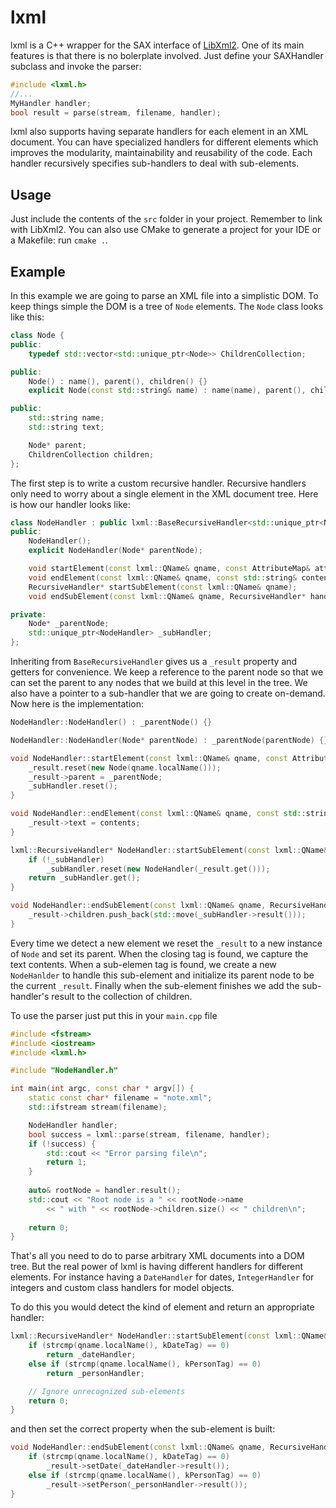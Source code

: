 # lxml

lxml is a C++ wrapper for the SAX interface of [LibXml2](http://xmlsoft.org/). One of its main features is that there is no bolerplate involved. Just define your SAXHandler subclass and invoke the parser:

```cpp
#include <lxml.h>
//...
MyHandler handler;
bool result = parse(stream, filename, handler);
```

lxml also supports having separate handlers for each element in an XML document. You can have specialized handlers for different elements which improves the modularity, maintainability and reusability of the code. Each handler recursively specifies sub-handlers to deal with sub-elements.


## Usage

Just include the contents of the `src` folder in your project. Remember to link with LibXml2. You can also use CMake to generate a project for your IDE or a Makefile: run `cmake .`.


## Example

In this example we are going to parse an XML file into a simplistic DOM. To keep things simple the DOM is a tree of `Node` elements. The `Node` class looks like this:

```cpp
class Node {
public:
    typedef std::vector<std::unique_ptr<Node>> ChildrenCollection;

public:
    Node() : name(), parent(), children() {}
    explicit Node(const std::string& name) : name(name), parent(), children() {}

public:
    std::string name;
    std::string text;

    Node* parent;
    ChildrenCollection children;
};
```

The first step is to write a custom recursive handler. Recursive handlers only need to worry about a single element in the XML document tree. Here is how our handler looks like:

```cpp
class NodeHandler : public lxml::BaseRecursiveHandler<std::unique_ptr<Node>> {
public:
    NodeHandler();
    explicit NodeHandler(Node* parentNode);

    void startElement(const lxml::QName& qname, const AttributeMap& attributes);
    void endElement(const lxml::QName& qname, const std::string& contents);
    RecursiveHandler* startSubElement(const lxml::QName& qname);
    void endSubElement(const lxml::QName& qname, RecursiveHandler* handler);

private:
    Node* _parentNode;
    std::unique_ptr<NodeHandler> _subHandler;
};
```

Inheriting from `BaseRecursiveHandler` gives us a `_result` property and getters for convenience. We keep a reference to the parent node so that we can set the parent to any nodes that we build at this level in the tree. We also have a pointer to a sub-handler that we are going to create on-demand. Now here is the implementation:

```cpp
NodeHandler::NodeHandler() : _parentNode() {}

NodeHandler::NodeHandler(Node* parentNode) : _parentNode(parentNode) {}

void NodeHandler::startElement(const lxml::QName& qname, const AttributeMap& attributes) {
    _result.reset(new Node(qname.localName()));
    _result->parent = _parentNode;
    _subHandler.reset();
}

void NodeHandler::endElement(const lxml::QName& qname, const std::string& contents) {
    _result->text = contents;
}

lxml::RecursiveHandler* NodeHandler::startSubElement(const lxml::QName& qname) {
    if (!_subHandler)
        _subHandler.reset(new NodeHandler(_result.get()));
    return _subHandler.get();
}

void NodeHandler::endSubElement(const lxml::QName& qname, RecursiveHandler* handler) {
    _result->children.push_back(std::move(_subHandler->result()));
}
```

Every time we detect a new element we reset the `_result` to a new instance of `Node` and set its parent. When the closing tag is found, we capture the text contents. When a sub-elemen tag is found, we create a new `NodeHanlder` to handle this sub-element and initialize its parent node to be the current `_result`. Finally when the sub-element finishes we add the sub-handler's result to the collection of children.

To use the parser just put this in your `main.cpp` file
```cpp
#include <fstream>
#include <iostream>
#include <lxml.h>

#include "NodeHandler.h"

int main(int argc, const char * argv[]) {
    static const char* filename = "note.xml";
    std::ifstream stream(filename);

    NodeHandler handler;
    bool success = lxml::parse(stream, filename, handler);
    if (!success) {
        std::cout << "Error parsing file\n";
        return 1;
    }
    
    auto& rootNode = handler.result();
    std::cout << "Root node is a " << rootNode->name
        << " with " << rootNode->children.size() << " children\n";
    
    return 0;
}
```

That's all you need to do to parse arbitrary XML documents into a DOM tree. But the real power of lxml is having different handlers for different elements. For instance having a `DateHandler` for dates, `IntegerHandler` for integers and custom class handlers for model objects.

To do this you would detect the kind of element and return an appropriate handler:

```cpp
lxml::RecursiveHandler* NodeHandler::startSubElement(const lxml::QName& qname) {
    if (strcmp(qname.localName(), kDateTag) == 0)
        return _dateHandler;
    else if (strcmp(qname.localName(), kPersonTag) == 0)
        return _personHandler;

    // Ignore unrecognized sub-elements
    return 0;
}
```

and then set the correct property when the sub-element is built:
```cpp
void NodeHandler::endSubElement(const lxml::QName& qname, RecursiveHandler* handler) {
    if (strcmp(qname.localName(), kDateTag) == 0)
        _result->setDate(_dateHandler->result());
    else if (strcmp(qname.localName(), kPersonTag) == 0)
        _result->setPerson(_personHandler->result());
}
```
